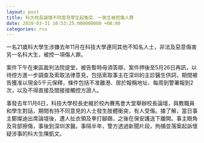 ```yaml
---
layout: post
title: 科大校長論壇不同意見學生起衡突　一男生被控傷人罪
date: 2020-03-31 16:53:25.000000000 +08:00
categories: rss
---
```


一名21歲科大學生涉嫌去年11月在科技大學連同其他不知名人士，非法及惡意傷害另一名科大生，被控一項傷人罪。

案件下午在東區裁判法院提堂，被告暫時毋須答辯，案件押後至5月26日再訊，以待控方進一步調查及索取法律意見，包括索取事主在深圳的主診醫生供詞，期間被告獲准以現金5千元保釋，條件包括不准離港、居於報稱地址、每周到警署報到2次，以及不得直接及間接接觸控方證人。

事發去年11月6日，科技大學校長史維於校內賽馬會大堂舉辦校長論壇，與教職員和學生對話，期間有持不同意見的人士發生肢體衝突，有人受傷。據了解，當日事主鄭燦迪出席論壇後，遭人扯衣領及拳打腳踢，之後在保安護送下離開。事主眼角及背部擦傷，事後到深圳求醫。事隔半年，警方透過新聞片段，拘捕並落案起訴懷疑涉事的科大生陳凱文。
